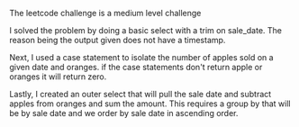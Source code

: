 The leetcode challenge is a medium level challenge

I solved the problem by doing a basic select with a trim on sale_date. The reason being the output given does not have a timestamp.

Next, I used a case statement to isolate the number of apples sold on a given date and oranges. if the case statements don't return apple or oranges it will return zero.

Lastly, I created an outer select that will pull the sale date and subtract apples from oranges and sum the amount. This requires a group by that will be by sale date and we order by sale date in ascending order.